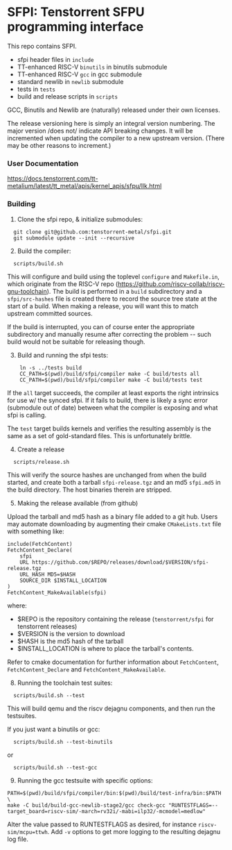 SFPI: Tenstorrent SFPU programming interface
============================================

This repo contains SFPI.

* sfpi header files in `include`
* TT-enhanced RISC-V `binutils` in binutils submodule
* TT-enhanced RISC-V `gcc` in gcc submodule
* standard newlib in `newlib` submodule
* tests in `tests`
* build and release scripts in `scripts`

GCC, Binutils and Newlib are (naturally) released under their own licenses.

The release versioning here is simply an integral version
numbering. The major version /does not/ indicate API breaking
changes. It will be incremented when updating the compiler to a new
upstream version. (There may be other reasons to increment.)

### User Documentation

https://docs.tenstorrent.com/tt-metalium/latest/tt_metal/apis/kernel_apis/sfpu/llk.html

### Building
1) Clone the sfpi repo, & initialize submodules:
```
  git clone git@github.com:tenstorrent-metal/sfpi.git
  git submodule update --init --recursive
```

2) Build the compiler:
```
  scripts/build.sh
```

  This will configure and build using the toplevel `configure` and
  `Makefile.in`, which originate from the RISC-V repo
  (https://github.com/riscv-collab/riscv-gnu-toolchain). The build is
  performed in a `build` subdirectory and a `sfpi/src-hashes` file is
  created there to record the source tree state at the start of a
  build. When making a release, you will want this to match upstream
  committed sources.

  If the build is interrupted, you can of course enter the appropriate
  subdirectory and manually resume after correcting the problem --
  such build would not be suitable for releasing though.

3) Build and running the sfpi tests:

```
    ln -s ../tests build
    CC_PATH=$(pwd)/build/sfpi/compiler make -C build/tests all
    CC_PATH=$(pwd)/build/sfpi/compiler make -C build/tests test
```

  If the `all` target succeeds, the compiler at least exports the
  right intrinsics for use w/ the synced sfpi. If it fails to build,
  there is likely a sync error (submodule out of date) between what
  the compiler is exposing and what sfpi is calling.

  The `test` target builds kernels and verifies the resulting assembly
  is the same as a set of gold-standard files. This is unfortunately brittle.

4) Create a release
```
  scripts/release.sh
```

  This will verify the source hashes are unchanged from when the build
  started, and create both a tarball `sfpi-release.tgz` and an md5
  `sfpi.md5` in the build directory. The host binaries therein are stripped.

5) Making the release available (from github)

  Upload the tarball and md5 hash as a binary file added to a git
  hub. Users may automate downloading by augmenting their cmake `CMakeLists.txt` file with something like:
```
include(FetchContent)
FetchContent_Declare(
    sfpi
    URL https://github.com/$REPO/releases/download/$VERSION/sfpi-release.tgz
    URL_HASH MD5=$HASH
    SOURCE_DIR $INSTALL_LOCATION
)
FetchContent_MakeAvailable(sfpi)
```

where:
* $REPO is the repository containing the release (`tenstorrent/sfpi` for tenstorrent releases)
* $VERSION is the version to download
* $HASH is the md5 hash of the tarball
* $INSTALL_LOCATION is where to place the tarball's contents.

Refer to cmake documentation for further information about
`FetchContent`, `FetchContent_Declare` and
`FetchContent_MakeAvailable`.

8) Running the toolchain test suites:
```
  scripts/build.sh --test
```

This will build qemu and the riscv dejagnu components, and then run the testsuites.

If you just want a binutils or gcc:
```
  scripts/build.sh --test-binutils
```
or
```
  scripts/build.sh --test-gcc
```

9) Running the gcc testsuite with specific options:
```
PATH=$(pwd)/build/sfpi/compiler/bin:$(pwd)/build/test-infra/bin:$PATH \
make -C build/build-gcc-newlib-stage2/gcc check-gcc "RUNTESTFLAGS=--target_board=riscv-sim/-march=rv32i/-mabi=ilp32/-mcmodel=medlow"
```

Alter the value passed to RUNTESTFLAGS as desired, for instance
`riscv-sim/mcpu=ttwh`.  Add `-v` options to get more logging to the
resulting dejagnu log file.
